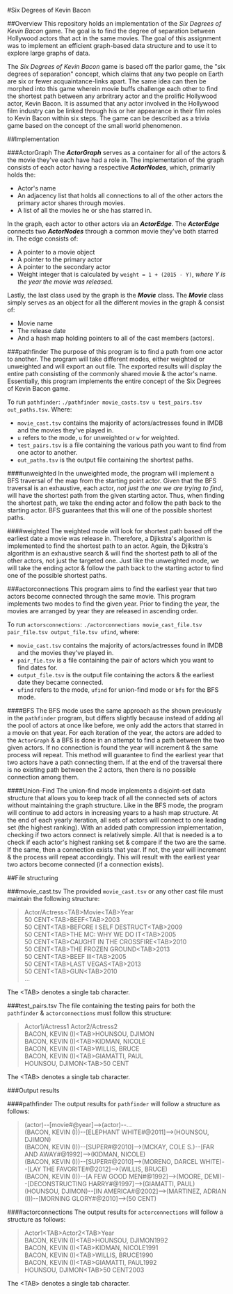 #Six Degrees of Kevin Bacon

##Overview
This repository holds an implementation of the *Six Degrees of Kevin Bacon* game. The goal is to find the degree of separation between Hollywood actors that act in the same movies. The goal of this assignment was to implement an efficient graph-based data structure and to use it to explore large graphs of data.

The *Six Degrees of Kevin Bacon* game is based off the parlor game, the "six degrees of separation" concept, which claims that any two people on Earth are six or fewer acquaintance-links apart. The same idea can then be morphed into this game wherein movie buffs challenge each other to find the shortest path between any arbritrary actor and the prolific Hollywood actor, Kevin Bacon. It is assumed that any actor involved in the Hollywood film industry can be linked through his or her appearance in their film roles to Kevin Bacon within six steps. The game can be described as a trivia game based on the concept of the small world phenomenon.

##Implementation

###ActorGraph
The **_ActorGraph_** serves as a container for all of the actors & the movie they've each have had a role in. The implementation of the graph consists of each actor having a respective **_ActorNodes_**, which, primarily holds the:

* Actor's name
* An adjacency list that holds all connections to all of the other actors the primary actor shares through movies.
* A list of all the movies he or she has starred in.

In the graph, each actor to other actors via an **_ActorEdge_**. The **_ActorEdge_** connects two **_ActorNodes_** through a common movie they've both starred in. The edge consists of: 

* A pointer to a movie object
* A pointer to the primary actor
* A pointer to the secondary actor
* Weight integer that is calculated by `weight = 1 + (2015 - Y)`, *where Y is the year the movie was released.*

Lastly, the last class used by the graph is the **_Movie_** class. The **_Movie_** class simply serves as an object for all the different movies in the graph & consist of: 

* Movie name
* The release date
* And a hash map holding pointers to all of the cast members (actors).

###pathfinder
The purpose of this program is to find a path from one actor to another. The program will take different modes, either weighted or unweighted and will export an out file. The exported results will display the entire path consisting of the commonly shared movie & the actor's name. Essentially, this program implements the entire concept of the Six Degrees of Kevin Bacon game.

To run `pathfinder`:
`./pathfinder movie_casts.tsv u test_pairs.tsv out_paths.tsv`. Where: 

* `movie_cast.tsv` contains the majority of actors/actresses found in IMDB and the movies they've played in.
* `u` refers to the mode, `u` for unweighted or `w` for weighted.
* `test_pairs.tsv` is a file containing the various path you want to find from one actor to another.
* `out_paths.tsv` is the output file containing the shortest paths.

####unweighted
In the unweighted mode, the program will implement a BFS traversal of the map from the starting point actor. Given that the BFS traversal is an exhaustive, each actor, *not just the one we are trying to find*, will have the shortest path from the given starting actor. Thus, when finding the shortest path, we take the ending actor and follow the path back to the starting actor. BFS guarantees that this will one of the possible shortest paths.

####weighted
The weighted mode will look for shortest path based off the earliest date a movie was release in. Therefore, a Djikstra's algorithm is implemented to find the shortest path to an actor. Again, the Djikstra's algorithm is an exhaustive search & will find the shortest path to all of the other actors, not just the targeted one. Just like the unweighted mode, we will take the ending actor & follow the path back to the starting actor to find one of the possible shortest paths.

###actorconnections
This program aims to find the earliest year that two actors become connected through the same movie. This program implements two modes to find the given year. Prior to finding the year, the movies are arranged by year they are released in ascending order.

To run `actorsconnections`: `./actorconnections movie_cast_file.tsv pair_file.tsv output_file.tsv ufind`, where: 

* `movie_cast.tsv` contains the majority of actors/actresses found in IMDB and the movies they've played in.
* `pair_fie.tsv` is a file containing the pair of actors which you want to find dates for.
* `output_file.tsv` is the output file containing the actors & the earliest date they became connected.
* `ufind` refers to the mode, `ufind` for union-find mode or `bfs` for the BFS mode.

####BFS
The BFS mode uses the same approach as the shown previously in the `pathfinder` program, but differs slightly because instead of adding all the pool of actors at once like before, we only add the actors that starred in a movie on that year. For each iteration of the year, the actors are added to the `ActorGraph` & a BFS is done in an attempt to find a path between the two given actors. If no connection is found the year will increment & the same process will repeat. This method will guarantee to find the earliest year that two actors have a path connecting them. If at the end of the traversal there is no existing path between the 2 actors, then there is no possible connection among them.

####Union-Find
The union-find mode implements a disjoint-set data structure that allows you to keep track of all the connected sets of actors without maintaining the graph structure. Like in the BFS mode, the program will continue to add actors in increasing years to a hash map structure. At the end of each yearly iteration, all sets of actors will connect to one leading set (the highest ranking). With an added path compression implementation, checking if two actors connect is relatively simple. All that is needed is a to check if each actor's highest ranking set & compare if the two are the same. If the same, then a connection exists that year. If not, the year will increment & the process will repeat accordingly. This will result with the earliest year two actors become connected (if a connection exists).

##File structuring

###movie_cast.tsv
The provided `movie_cast.tsv` or any other cast file must maintain the following structure: 

> Actor/Actress&lt;TAB&gt;Movie&lt;TAB&gt;Year<br />
50 CENT&lt;TAB&gt;BEEF&lt;TAB&gt;2003<br />
50 CENT&lt;TAB&gt;BEFORE I SELF DESTRUCT&lt;TAB&gt;2009<br />
50 CENT&lt;TAB&gt;THE MC: WHY WE DO IT&lt;TAB&gt;2005<br />
50 CENT&lt;TAB&gt;CAUGHT IN THE CROSSFIRE&lt;TAB&gt;2010<br />
50 CENT&lt;TAB&gt;THE FROZEN GROUND&lt;TAB&gt;2013<br />
50 CENT&lt;TAB&gt;BEEF III&lt;TAB&gt;2005<br />
50 CENT&lt;TAB&gt;LAST VEGAS&lt;TAB&gt;2013<br />
50 CENT&lt;TAB&gt;GUN&lt;TAB&gt;2010<br />
...

The &lt;TAB&gt; denotes a single tab character.

###test_pairs.tsv
The file containing the testing pairs for both the `pathfinder` & `actorconnections` must follow this structure: 

>Actor1/Actress1 Actor2/Actress2<br />
BACON, KEVIN (I)&lt;TAB&gt;HOUNSOU, DJIMON<br />
BACON, KEVIN (I)&lt;TAB&gt;KIDMAN, NICOLE<br />
BACON, KEVIN (I)&lt;TAB&gt;WILLIS, BRUCE<br />
BACON, KEVIN (I)&lt;TAB&gt;GIAMATTI, PAUL<br />
HOUNSOU, DJIMON&lt;TAB&gt;50 CENT<br />

The &lt;TAB&gt; denotes a single tab character.

###Output results

####pathfinder
The output results for `pathfinder` will follow a structure as follows: 

> (actor)--[movie#@year]-->(actor)--...<br />
(BACON, KEVIN (I))--[ELEPHANT WHITE#@2011]-->(HOUNSOU, DJIMON)<br />
(BACON, KEVIN (I))--[SUPER#@2010]-->(MCKAY, COLE S.)--[FAR AND AWAY#@1992]-->(KIDMAN, NICOLE)<br />
(BACON, KEVIN (I))--[SUPER#@2010]-->(MORENO, DARCEL WHITE)--[LAY THE FAVORITE#@2012]-->(WILLIS, BRUCE)<br />
(BACON, KEVIN (I))--[A FEW GOOD MEN#@1992]-->(MOORE, DEMI)--[DECONSTRUCTING HARRY#@1997]-->(GIAMATTI, PAUL)<br />
(HOUNSOU, DJIMON)--[IN AMERICA#@2002]-->(MARTINEZ, ADRIAN (I))--[MORNING GLORY#@2010]-->(50 CENT)<br />

####actorconnections
The output results for `actorconnections` will follow a structure as follows:

> Actor1&lt;TAB&gt;Actor2&lt;TAB&gt;Year<br />
BACON, KEVIN (I)&lt;TAB&gt;HOUNSOU, DJIMON<TAB>1992<br />
BACON, KEVIN (I)&lt;TAB&gt;KIDMAN, NICOLE<TAB>1991<br />
BACON, KEVIN (I)&lt;TAB&gt;WILLIS, BRUCE<TAB>1990<br />
BACON, KEVIN (I)&lt;TAB&gt;GIAMATTI, PAUL<TAB>1992<br />
HOUNSOU, DJIMON&lt;TAB&gt;50 CENT<TAB>2003<br />

The &lt;TAB&gt; denotes a single tab character.


